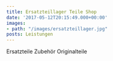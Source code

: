```yaml
---
title: Ersatzteillager Teile Shop
date: '2017-05-12T20:15:49.000+00:00'
images:
- path: "/images/ersatzteillager.jpg"
posts: Leistungen
---
```


Ersatzteile Zubehör Originalteile
